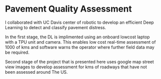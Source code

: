 # Pavement Quality Assessment

I collaborated with UC Davis center of robotic to develop an efficient Deep Learning to detect and classify pavement distress.

In the first stage, the DL is implimented using an onboard lowcost laptop with a TPU unit and camera. This enables low cost real-time assessment of 1000 of kms and software warns the operator where further field data may be required.

Second stage of the project that is presented here uses google map street view images to develop assessment for kms of roadways that have not been assessed around The US.

